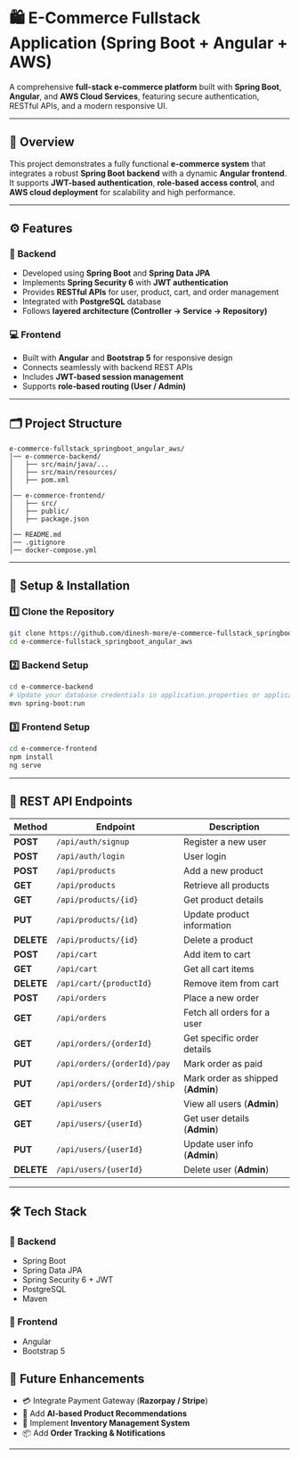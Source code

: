 # 🛍️ E-Commerce Fullstack Application (Spring Boot + Angular + AWS)

A comprehensive **full-stack e-commerce platform** built with **Spring Boot**, **Angular**, and **AWS Cloud Services**, featuring secure authentication, RESTful APIs, and a modern responsive UI.

---

## 🌟 Overview

This project demonstrates a fully functional **e-commerce system** that integrates a robust **Spring Boot backend** with a dynamic **Angular frontend**.
It supports **JWT-based authentication**, **role-based access control**, and **AWS cloud deployment** for scalability and high performance.

---

## ⚙️ Features

### 🧩 Backend

* Developed using **Spring Boot** and **Spring Data JPA**
* Implements **Spring Security 6** with **JWT authentication**
* Provides **RESTful APIs** for user, product, cart, and order management
* Integrated with **PostgreSQL** database
* Follows **layered architecture (Controller → Service → Repository)**

### 💻 Frontend

* Built with **Angular** and **Bootstrap 5** for responsive design
* Connects seamlessly with backend REST APIs
* Includes **JWT-based session management**
* Supports **role-based routing (User / Admin)**

---

## 🗂️ Project Structure

```
e-commerce-fullstack_springboot_angular_aws/
│── e-commerce-backend/
│   ├── src/main/java/...
│   ├── src/main/resources/
│   ├── pom.xml
│
│── e-commerce-frontend/
│   ├── src/
│   ├── public/
│   ├── package.json
│
│── README.md
│── .gitignore
│── docker-compose.yml
```

---

## 🚀 Setup & Installation

### 1️⃣ Clone the Repository

```bash
git clone https://github.com/dinesh-more/e-commerce-fullstack_springboot_angular_aws.git
cd e-commerce-fullstack_springboot_angular_aws
```

### 2️⃣ Backend Setup

```bash
cd e-commerce-backend
# Update your database credentials in application.properties or application.yml
mvn spring-boot:run
```

### 3️⃣ Frontend Setup

```bash
cd e-commerce-frontend
npm install
ng serve
```

---

## 🔗 REST API Endpoints

| Method     | Endpoint                     | Description                       |
| ---------- | ---------------------------- | --------------------------------- |
| **POST**   | `/api/auth/signup`           | Register a new user               |
| **POST**   | `/api/auth/login`            | User login                        |
| **POST**   | `/api/products`              | Add a new product                 |
| **GET**    | `/api/products`              | Retrieve all products             |
| **GET**    | `/api/products/{id}`         | Get product details               |
| **PUT**    | `/api/products/{id}`         | Update product information        |
| **DELETE** | `/api/products/{id}`         | Delete a product                  |
| **POST**   | `/api/cart`                  | Add item to cart                  |
| **GET**    | `/api/cart`                  | Get all cart items                |
| **DELETE** | `/api/cart/{productId}`      | Remove item from cart             |
| **POST**   | `/api/orders`                | Place a new order                 |
| **GET**    | `/api/orders`                | Fetch all orders for a user       |
| **GET**    | `/api/orders/{orderId}`      | Get specific order details        |
| **PUT**    | `/api/orders/{orderId}/pay`  | Mark order as paid                |
| **PUT**    | `/api/orders/{orderId}/ship` | Mark order as shipped (**Admin**) |
| **GET**    | `/api/users`                 | View all users (**Admin**)        |
| **GET**    | `/api/users/{userId}`        | Get user details (**Admin**)      |
| **PUT**    | `/api/users/{userId}`        | Update user info (**Admin**)      |
| **DELETE** | `/api/users/{userId}`        | Delete user (**Admin**)           |

---

## 🛠️ Tech Stack

### 🔹 Backend

* Spring Boot
* Spring Data JPA
* Spring Security 6 + JWT
* PostgreSQL
* Maven

### 🔹 Frontend

* Angular
* Bootstrap 5


## 🚧 Future Enhancements

* 💳 Integrate Payment Gateway (**Razorpay / Stripe**)
* 🧠 Add **AI-based Product Recommendations**
* 🛒 Implement **Inventory Management System**
* 📦 Add **Order Tracking & Notifications**

---

